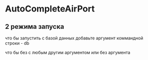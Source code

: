 # AutoCompleteAirPort
## 2 режима запуска
что бы запустить с базой данных добавьте аргумент коммандной строки - db

что бы без с любым другим аргументом или без аргумента
